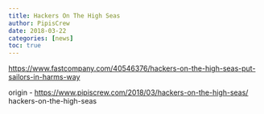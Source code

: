 ```yaml
---
title: Hackers On The High Seas
author: PipisCrew
date: 2018-03-22
categories: [news]
toc: true
---
```


https://www.fastcompany.com/40546376/hackers-on-the-high-seas-put-sailors-in-harms-way

origin - https://www.pipiscrew.com/2018/03/hackers-on-the-high-seas/ hackers-on-the-high-seas